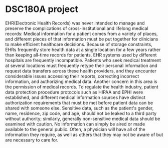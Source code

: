 # DSC180A project 

EHR(Electronic Health Records) was never intended to manage and preserve the complications of cross-institutional and lifelong medical records: Medical information for a patient comes from a variety of places, and different pieces of that information must be put together for clinicians to make efficient healthcare decisions. Because of storage constraints, EHRs frequently store health data at a single location for a few years rather than keeping all-time records for patients. EHR systems used by different hospitals are frequently incompatible. Patients who seek medical treatment at several locations must frequently retype their personal information and request data transfers across these health providers, and they encounter considerable issues accessing their reports, correcting incorrect information, and authorizing medical data.
Another concern in this area is the permission of medical records. To regulate the health industry, patient data protection procedure protocols such as HIPAA and EPHI were established, and different medical information sources have distinct authorization requirements that must be met before patient data can be shared with someone else. Sensitive data, such as the patient's gender, name, residence, zip code, and age, should not be leaked to a third party without authority; similarly, generally non-sensitive medical data should be examined with caution. No information can simply be aired or made available to the general public. Often, a physician will have all of the information they require, as well as others that they may not be aware of but are necessary to care for.
